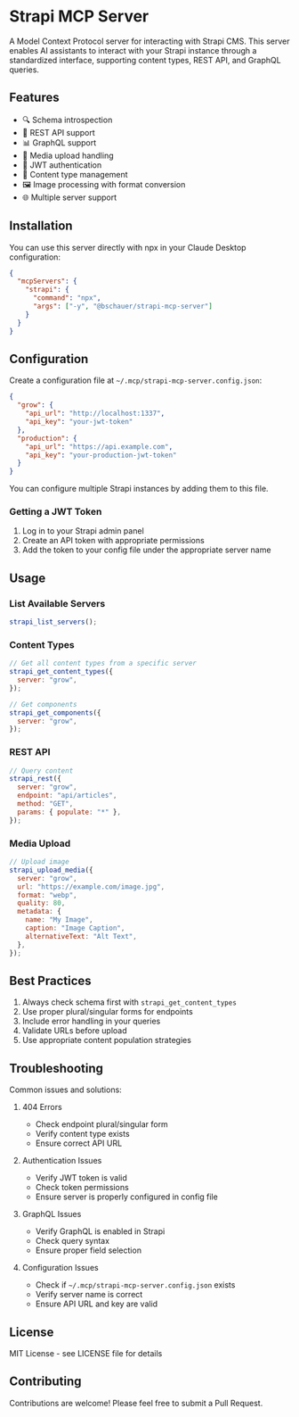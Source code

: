 # Strapi MCP Server

A Model Context Protocol server for interacting with Strapi CMS. This server enables AI assistants to interact with your Strapi instance through a standardized interface, supporting content types, REST API, and GraphQL queries.

## Features

- 🔍 Schema introspection
- 🔄 REST API support
- 📊 GraphQL support
- 📸 Media upload handling
- 🔐 JWT authentication
- 📝 Content type management
- 🖼️ Image processing with format conversion
- 🌐 Multiple server support

## Installation

You can use this server directly with npx in your Claude Desktop configuration:

```json
{
  "mcpServers": {
    "strapi": {
      "command": "npx",
      "args": ["-y", "@bschauer/strapi-mcp-server"]
    }
  }
}
```

## Configuration

Create a configuration file at `~/.mcp/strapi-mcp-server.config.json`:

```json
{
  "grow": {
    "api_url": "http://localhost:1337",
    "api_key": "your-jwt-token"
  },
  "production": {
    "api_url": "https://api.example.com",
    "api_key": "your-production-jwt-token"
  }
}
```

You can configure multiple Strapi instances by adding them to this file.

### Getting a JWT Token

1. Log in to your Strapi admin panel
2. Create an API token with appropriate permissions
3. Add the token to your config file under the appropriate server name

## Usage

### List Available Servers

```javascript
strapi_list_servers();
```

### Content Types

```javascript
// Get all content types from a specific server
strapi_get_content_types({
  server: "grow",
});

// Get components
strapi_get_components({
  server: "grow",
});
```

### REST API

```javascript
// Query content
strapi_rest({
  server: "grow",
  endpoint: "api/articles",
  method: "GET",
  params: { populate: "*" },
});
```

### Media Upload

```javascript
// Upload image
strapi_upload_media({
  server: "grow",
  url: "https://example.com/image.jpg",
  format: "webp",
  quality: 80,
  metadata: {
    name: "My Image",
    caption: "Image Caption",
    alternativeText: "Alt Text",
  },
});
```

## Best Practices

1. Always check schema first with `strapi_get_content_types`
2. Use proper plural/singular forms for endpoints
3. Include error handling in your queries
4. Validate URLs before upload
5. Use appropriate content population strategies

## Troubleshooting

Common issues and solutions:

1. 404 Errors

   - Check endpoint plural/singular form
   - Verify content type exists
   - Ensure correct API URL

2. Authentication Issues

   - Verify JWT token is valid
   - Check token permissions
   - Ensure server is properly configured in config file

3. GraphQL Issues

   - Verify GraphQL is enabled in Strapi
   - Check query syntax
   - Ensure proper field selection

4. Configuration Issues
   - Check if `~/.mcp/strapi-mcp-server.config.json` exists
   - Verify server name is correct
   - Ensure API URL and key are valid

## License

MIT License - see LICENSE file for details

## Contributing

Contributions are welcome! Please feel free to submit a Pull Request.

